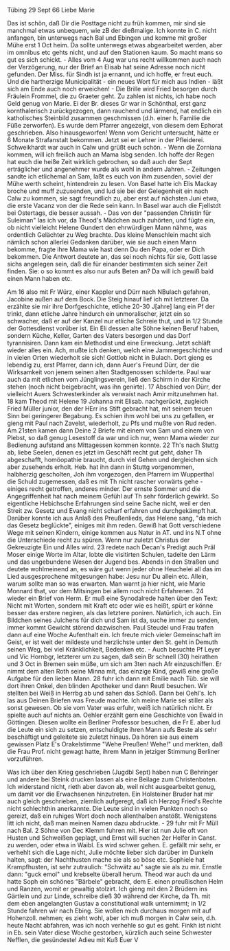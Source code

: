  Tübing 29 Sept 66
Liebe Marie

Das ist schön, daß Dir die Posttage nicht zu früh kommen, mir sind sie manchmal etwas unbequem, wie zB der dießmalige. Ich konnte in C. nicht anfangen, bin unterwegs nach Bal und Ebingen und komme mit großer Mühe erst 1 Oct heim. Da sollte unterwegs etwas abgearbeitet werden, aber im omnibus etc gehts nicht, und auf den Stationen kaum. So macht mans so gut es sich schickt. - Alles vom 4 Aug war uns recht willkommen auch nach der Verzögerung, nur der Brief an Elisab hat seine Adresse noch nicht gefunden. Der Miss. für Sindh ist ja ernannt, und ich hoffe, er freut euch. Und die hartherzige Municipalität - ein neues Wort für mich aus Indien - läßt sich am Ende auch noch erweichen! - Die Brille wird Fried besorgen durch Fräulein Frommel, die zu Graeter geht. Zu zahlen ist nichts, ich habe noch Geld genug von Marie. Ei der Br. dieses Gr war in Schönthal, erst ganz kornthalerisch zurückgezogen, dann rauchend und lärmend, hat endlich ein katholisches Steinbild zusammen geschmissen (d.h. einer h. Familie die Füße zerworfen). Es wurde dem Pfarrer angezeigt, von diesem dem Ephorat geschrieben. Also hinausgeworfen! Wenn vom Gericht untersucht, hätte er 6 Monate Strafanstalt bekommen. Jetzt sei er Lehrer in der Pfleiderei. Schweikhardt war auch in Calw und grüßt euch schön. - Wenn die Zorniana kommen, will ich freilich auch an Mama Isbg senden. Ich hoffe der Regen hat euch die heiße Zeit wirklich gebrochen, so daß auch der Sept erträglicher und angenehmer wurde als wohl in andern Jahren. - Zeitungen sandte ich etlichemal an Sam, laßt es euch von ihm zusenden, soviel der Mühe werth scheint, hintendrein zu lesen. Von Basel hatte ich Elis Mackay broche und muff zuzusenden, und lud sie bei der Gelegenheit ein nach Calw zu kommen, sie sagt freundlich zu, aber erst auf nächsten Juni etwa, die erste Vacanz von der die Rede sein kann. In Basel war auch die Fjellstdt bei Ostertags, die besser aussah. - Das von der "passenden Christin für Suleiman" las ich vor, da Theod's Mädchen auch zuhörten, und fügte ein, ob nicht vielleicht Helene Gundert den ehrwürdigen Mann nähme, was ordentlich Gelächter zu Weg brachte. Das kleine Menschlein macht sich nämlich schon allerlei Gedanken darüber, wie sie auch einen Mann bekomme, fragte ihre Mama wie hast denn Du den Papa, oder er Dich bekommen. Die Antwort deutete an, das sei noch nichts für sie, Gott lasse sichs angelegen sein, daß die für einander bestimmten sich seiner Zeit finden. Sie: o so kommt es also nur aufs Beten an? Da will ich gewiß bald einen Mann haben etc.

Am 16 also mit Fr Würz, einer Kappler und Dürr nach NBulach gefahren, Jacobine außen auf dem Bock. Die Steig hinauf lief ich mit letzterer. Da erzählte sie mir ihre Dorfgeschichte, etliche 20-30 J[ahre] lang ein Pf der trinkt, dann etliche Jahre hindurch ein unmoralischer, jetzt ein so schwacher, daß er auf der Kanzel nur etliche Schreie thut, und in 1/2 Stunde der Gottesdienst vorüber ist. Ein Eli dessen alte Söhne keinen Beruf haben, sondern Küche, Keller, Garten des Vaters besorgen und das Dorf tyrannisiren. Dann kam ein Methodist und eine Erweckung. Jetzt schläft wieder alles ein. Ach, mußte ich denken, welch eine Jammergeschichte und in vielen Orten wiederholt sie sich! Gottlob nicht in Bulach. Dort gieng es lebendig zu, erst Pfarrer, dann ich, dann Auer's Freund Dürr, der die Wirksamkeit von jenem seinen alten Stadtgenossen schilderte. Paul war auch da mit etlichen vom Jünglingsverein, ließ den Schirm in der Kirche stehen (noch nicht beigebracht, was ihn genirte). 17 Abschied von Dürr, der vielleicht Auers Schwesterkinder als verwaist nach Amir mitzunehmen hat. 18 kam Theod mit Helene 19 Johanna mit Elisab. nachgerückt, zugleich Fried Müller junior, den der HErr ins Stift gebracht hat, mit seinem treuen Sinn bei geringerer Begabung. Es schien ihm wohl bei uns zu gefallen, er gieng mit Paul nach Zavelst, wiederholt, zu Pfs und mußte von Rud reden. Am 21sten kamen dann Deine 2 Briefe mit einem von Sam und einem von Plebst, so daß genug Lesestoff da war und ich nur, wenn Mama wieder zur Bedienung aufstand ans Mittagessen kommen konnte. 22 Th's nach Stuttg ab, liebe Seelen, denen es jetzt im Geschäft recht gut geht, daher Th abgeschafft, homöopathie braucht, durch viel Gehen und dergleichen sich aber zusehends erholt. Heb. hat ihn dann in Stuttg vorgenommen, halbherzig gescholten, Joh ihm vorgezogen, den Pfarrern im Wupperthal die Schuld zugemessen, daß es mit Th nicht rascher vorwärts gehe - einiges recht getroffen, anderes minder. Der ernste Sommer und die Angegriffenheit hat nach meinem Gefühl auf Th sehr förderlich gewirkt. So eigentliche Hebichsche Erfahrungen sind seine Sache nicht, weil er den Streit zw. Gesetz und Evang nicht scharf erfahren und durchgekämpft hat. Darüber konnte ich aus Anlaß des Preußenlieds, das Helene sang, "da mich das Gesetz beglückte", einiges mit ihm reden. Gewiß hat Gott verschiedene Wege mit seinen Kindern, einige kommen aus Natur in AT. und ins N.T ohne die Unterschiede recht zu spüren. Wenn nur zuletzt Christus der Gekreuzigte Ein und Alles wird. 23 redete nach Decan's Predigt auch Präl Moser einige Worte im Altar, lobte die visitirten Schulen, tadelte den Lärm und das ungebundene Wesen der Jugend bes. Abends in den Straßen und deutete wohlmeinend an, es wäre gut wenn jeder ohne Heuchelei all das im Lied ausgesprochene mitgesungen habe: Jesu nur Du allein etc. Allein, warum sollte man so was erwarten. Man warnt ja hier nicht, wie Marie Monnard that, vor dem Mitsingen bei allem noch nicht Erfahrenen. 24 wieder ein Brief von Herm. Er muß eine Synodalrede halten über den Text: Nicht mit Worten, sondern mit Kraft etc oder wie es heißt, spürt er könne besser das erstere negiren, als das letztere poniren. Natürlich, ich auch. Ein Bildchen seines Julchens für dich und Sam ist da, suche immer zu senden, immer kommt Gewicht störend dazwischen. Paul Steudel und Frau trafen dann auf eine Woche Aufenthalt ein. Ich freute mich vieler Gemeinschaft im Geist, er ist weit der mildeste und herzlichste unter den St. geht in Demuth seinen Weg, bei viel Kränklichkeit, Bedenken etc. - Auch besuchte Pf Leyer und Vic Hornbgr, letzterer um zu sagen, daß sein Br schnell (30) heirathen und 3 Oct in Bremen sein müße, um sich am 3ten nach Afr einzuschiffen. Er nimmt dem alten Roth seine Minna mit, das einzige Kind, gewiß eine große Aufgabe für den lieben Mann. 28 fuhr ich dann mit Emilie nach Tüb. sie will dort ihren Onkel, den blinden Apotheker und dann Reutl besuchen. Wir stellten bei Weiß in Herrbg ab und sahen das Schloß. Dann bei Oehl's. Ich las aus Deinen Briefen was Freude machte. Ich meine Marie sei stiller als sonst gewesen. Ob sie vom Vater was erfuhr, weiß ich natürlich nicht. Er spielte auch auf nichts an. Oehler erzählt gern eine Geschichte von Ewald in Göttingen. Diesen wollte ein Berliner Professor besuchen, die Fr E. aber lud die Leute ein sich zu setzen, entschuldigte ihren Mann aufs Beste als sehr beschäftigt und geleitete sie zuletzt hinaus. Da hören sie aus einem gewissen Platz E's Orakelstimme "Wehe Preußen! Wehe!" und merkten, daß die Frau Prof. nicht gewagt hatte, ihrem Mann in jetziger Stimmung Berliner vorzuführen.

Was ich über den Krieg geschrieben (Jugdbl Sept) haben nun C Behringer und andere bei Steink drucken lassen als eine Beilage zum Christenboten. Ich widerstand nicht, rieth aber davon ab, weil nicht ausgearbeitet genug, um damit vor die Erwachsenen hinzutreten. Ein Holsteiner Bruder hat mir auch gleich geschrieben, ziemlich aufgeregt, daß ich Herzog Fried's Rechte nicht schlechthin anerkannte. Die Leute sind in vielen Punkten noch so gereizt, daß ein ruhiges Wort doch noch allenthalben anstößt. Wenigstens litt ich nicht, daß man meinen Namen dazu abdruckte. - 29 fuhr mit Fr Müll nach Bal. 2 Söhne von Dec Klemm fuhren mit. Hier ist nun Julie oft von Husten und Schweißen geplagt, und Ernst will suchen 2er Helfer in Canst. zu werden, oder etwa in Waibl. Es wird schwer gehen. E. gefällt mir sehr, er verhehlt sich die Lage nicht, Julie möchte lieber sich darüber im Dunkeln halten, sagt: der Nachthusten mache sie als so böse etc. Sophiele hat Krampfhusten, ist sehr zutraulich: "Schwätz au" sagte sie als zu mir. Ernstle dann: "guck emol" und krebselte überall herum. Theod war auch da und hatte Soph ein schönes "Bärbele" gebracht, dem E. einen preußischen Helm und Ranzen, womit er gewaltig stolzirt. Ich gieng mit den 2 Brüdern ins Gärtlein und zur Linde, schreibe dieß 30 während der Kirche, da Th. mit dem eben angelangten Gustav a constitutional walk unternimmt; in 1/2 Stunde fahren wir nach Ebing. Sie wollen mich durchaus morgen mit auf Hohenzoll. nehmen; es zieht wohl, aber ich muß morgen in Calw sein, d.h. heute Nacht abfahren, was ich noch verhehle so gut es geht. Finkh ist nicht in Eb. sein Vater diese Woche gestorben, kürzlich auch seine Schwester Nefflen, die gesündeste! Adieu  mit Kuß Euer V
